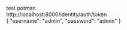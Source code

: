 test potman            
http://localhost:8000/identity/auth/token           
        {
            "username": "admin",
            "password": "admin"
        }
